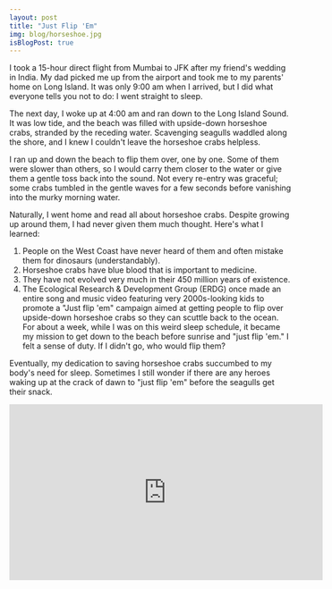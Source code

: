 ```yaml
---
layout: post
title: "Just Flip 'Em"
img: blog/horseshoe.jpg
isBlogPost: true
---
```


I took a 15-hour direct flight from Mumbai to JFK after my friend's wedding in India. My dad picked me up from the airport and took me to my parents' home on Long Island. It was only 9:00 am when I arrived, but I did what everyone tells you not to do: I went straight to sleep.

The next day, I woke up at 4:00 am and ran down to the Long Island Sound. It was low tide, and the beach was filled with upside-down horseshoe crabs, stranded by the receding water. Scavenging seagulls waddled along the shore, and I knew I couldn't leave the horseshoe crabs helpless.

I ran up and down the beach to flip them over, one by one. Some of them were slower than others, so I would carry them closer to the water or give them a gentle toss back into the sound. Not every re-entry was graceful; some crabs tumbled in the gentle waves for a few seconds before vanishing into the murky morning water.

Naturally, I went home and read all about horseshoe crabs. Despite growing up around them, I had never given them much thought. Here's what I learned:

1. People on the West Coast have never heard of them and often mistake them for dinosaurs (understandably).
2. Horseshoe crabs have blue blood that is important to medicine.
3. They have not evolved very much in their 450 million years of existence.
4. The Ecological Research & Development Group (ERDG) once made an entire song and music video featuring very 2000s-looking kids to promote a "Just flip 'em" campaign aimed at getting people to flip over upside-down horseshoe crabs so they can scuttle back to the ocean.
For about a week, while I was on this weird sleep schedule, it became my mission to get down to the beach before sunrise and "just flip 'em." I felt a sense of duty. If I didn't go, who would flip them?

Eventually, my dedication to saving horseshoe crabs succumbed to my body's need for sleep. Sometimes I still wonder if there are any heroes waking up at the crack of dawn to "just flip 'em" before the seagulls get their snack.


<iframe width="560" height="315" src="https://www.youtube.com/embed/pkvfftJan6Y?si=3P483pC23nekGNAN" title="YouTube video player" frameborder="0" allow="accelerometer; autoplay; clipboard-write; encrypted-media; gyroscope; picture-in-picture; web-share" referrerpolicy="strict-origin-when-cross-origin" allowfullscreen></iframe>